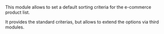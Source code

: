 This module allows to set a default sorting criteria for the e-commerce
product list.

It provides the standard criterias, but allows to extend the options via
third modules.
